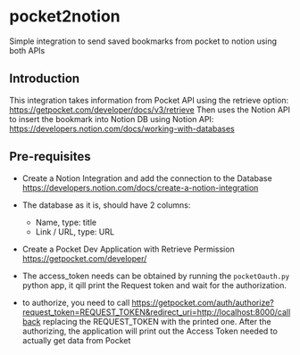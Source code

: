 # pocket2notion

Simple integration to send saved bookmarks from pocket to notion using both APIs

## Introduction

This integration takes information from Pocket API using the retrieve option: <https://getpocket.com/developer/docs/v3/retrieve>
Then uses the Notion API to insert the bookmark into Notion DB using Notion API: <https://developers.notion.com/docs/working-with-databases>

## Pre-requisites

- Create a Notion Integration and add the connection to the Database
<https://developers.notion.com/docs/create-a-notion-integration>

- The database as it is, should have 2 columns:
  - Name, type: title
  - Link / URL, type: URL

- Create a Pocket Dev Application with Retrieve Permission
<https://getpocket.com/developer/>

- The access_token needs can be obtained by running the `pocketOauth.py` python app, it qill print the Request token and wait for the authorization.
- to authorize, you need to call <https://getpocket.com/auth/authorize?request_token=REQUEST_TOKEN&redirect_uri=http://localhost:8000/callback> replacing the REQUEST_TOKEN with the printed one. After the authorizing, the application will print out the Access Token needed to actually get data from Pocket
